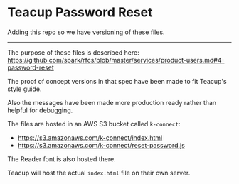 # Teacup Password Reset

Adding this repo so we have versioning of these files.

---

The purpose of these files is described here:
https://github.com/spark/rfcs/blob/master/services/product-users.md#4-password-reset

The proof of concept versions in that spec have been made to fit Teacup's style guide.

Also the messages have been made more production ready rather than helpful for debugging.

The files are hosted in an AWS S3 bucket called `k-connect`:

- https://s3.amazonaws.com/k-connect/index.html
- https://s3.amazonaws.com/k-connect/reset-password.js

The Reader font is also hosted there.

Teacup will host the actual `index.html` file on their own server.
